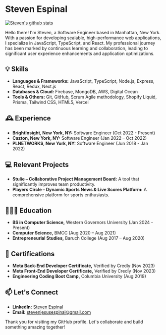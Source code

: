 # Steven Espinal

<!--
**stevenespinal/stevenespinal** is a ✨ _special_ ✨ repository because its `README.md` (this file) appears on your GitHub profile.

Here are some ideas to get you started:

- 🔭 I’m currently working on ...
- 🌱 I’m currently learning ...
- 👯 I’m looking to collaborate on ...
- 🤔 I’m looking for help with ...
- 💬 Ask me about ...
- 📫 How to reach me: ...
- 😄 Pronouns: ...
- ⚡ Fun fact: ...
![Steven Espinal](logo.svg "Title")
-->
[![Steven's github stats](https://github-readme-stats.vercel.app/api?username=stevenespinal&count_private=true)](https://github.com/stevenespinal/github-readme-stats)


Hello there! I'm Steven, a Software Engineer based in Manhattan, New York. With a passion for developing scalable, high-performance web applications, I specialize in JavaScript, TypeScript, and React. My professional journey has been marked by continuous learning and collaboration, leading to significant user experience enhancements and application optimizations.

## 💡 Skills

- **Languages & Frameworks:** JavaScript, TypeScript, Node.js, Express, React, Redux, Next.js
- **Databases & Cloud:** Firebase, MongoDB, AWS, Digital Ocean
- **Tools & Others:** Git, GitHub, Scrum Agile methodology, Shopify Liquid, Prisma, Tailwind CSS, HTML5, Vercel

## 🕰️ Experience

- **BrightInsight, New York, NY:** Software Engineer (Oct 2022 - Present)
- **Cazton, New York, NY:** Software Engineer (Jan 2022 – Oct 2022)
- **PLNETWORKS, New York, NY:** Software Engineer (Jun 2018 - Jan 2022)

## 💻 Relevant Projects

- **Stulie – Collaborative Project Management Board:** A tool that significantly improves team productivity.
- **Players Circle – Dynamic Sports News & Live Scores Platform:** A comprehensive platform for sports enthusiasts.

## 👨🏻‍🎓 Education

- **BS in Computer Science,** Western Governors University (Jan 2024 - Present)
- **Computer Science,** BMCC (Aug 2020 – Aug 2021)
- **Entrepreneurial Studies,** Baruch College (Aug 2017 – Aug 2020)

## 📃 Certifications

- **Meta Back-End Developer Certificate,** Verified by Credly (Nov 2023)
- **Meta Front-End Developer Certificate,** Verified by Credly (Nov 2023)
- **Engineering Coding Boot Camp,** Columbia University (Aug 2019)

## 📫 Let's Connect

- **LinkedIn:** [Steven Espinal](https://www.linkedin.com/in/stevenespinal)
- **Email:** stevenjesusespinal@gmail.com

Thank you for visiting my GitHub profile. Let's collaborate and build something amazing together!
